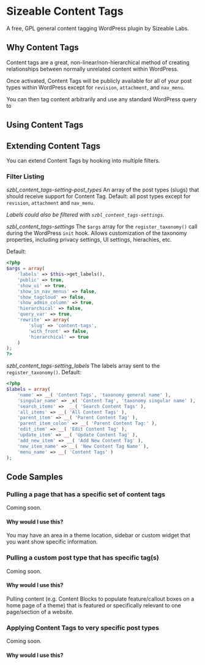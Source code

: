 Sizeable Content Tags
=====================

A free, GPL general content tagging WordPress plugin by Sizeable Labs.

Why Content Tags
------------------

Content tags are a great, non-linear/non-hierarchical method of creating relationships between normally unrelated content within WordPress.

Once activated, Content Tags will be publicly available for all of your post types within WordPress except for `revision`, `attachment`, and `nav_menu`.

You can then tag content arbitrarily and use any standard WordPress query to 

Using Content Tags
------------------


Extending Content Tags
----------------------

You can extend Content Tags by hooking into multiple filters. 

### Filter Listing

*szbl_content_tags-setting-post_types*
An array of the post types (slugs) that should receive support for Content Tag. Default: all post types except for `revision`, `attachment` and `nav_menu`.

_Labels could also be filtered with `szbl_content_tags-settings`._

*szbl_content_tags-settings*
The `$args` array for the `register_taxonomy()` call during the WordPress `init` hook. Allows customization of the taxonomy properties, including privacy settings, UI settings, hierachies, etc.

Default:

```php
<?php
$args = array(
	'labels' => $this->get_labels(),
	'public' => true,
	'show_ui' => true,
	'show_in_nav_menus' => false,
	'show_tagcloud' => false,
	'show_admin_column' => true,
	'hierarchical' => false,
	'query_var' => true,
	'rewrite' => array(
		'slug' => 'content-tags',
		'with_front' => false,
		'hierarchical' => true
	)
);
?>
```

*szbl_content_tags-setting_labels*
The labels array sent to the `register_taxonomy()`. Default:

```php
<?php
$labels = array(
	'name' => __( 'Content Tags', 'taxonomy general name' ),
	'singular_name' => _x( 'Content Tag', 'taxonomy singular name' ),
	'search_items' =>  __( 'Search Content Tags' ),
	'all_items' => __( 'All Content Tags' ),
	'parent_item' => __( 'Parent Content Tag' ),
	'parent_item_colon' => __( 'Parent Content Tag:' ),
	'edit_item' => __( 'Edit Content Tag' ), 
	'update_item' => __( 'Update Content Tag' ),
	'add_new_item' => __( 'Add New Content Tag' ),
	'new_item_name' => __( 'New Content Tag Name' ),
	'menu_name' => __( 'Content Tags' )
);
```

Code Samples
------------

### Pulling a page that has a specific set of content tags

Coming soon.

#### Why would I use this?

You may have an area in a theme location, sidebar or custom widget that you want show specific information.

### Pulling a custom post type that has specific tag(s)

Coming soon.

#### Why would I use this?

Pulling content (e.g. Content Blocks to populate feature/callout boxes on a home page of a theme) that is featured or specifically relevant to one page/section of a website.

### Applying Content Tags to very specific post types

Coming soon.

#### Why would I use this?
